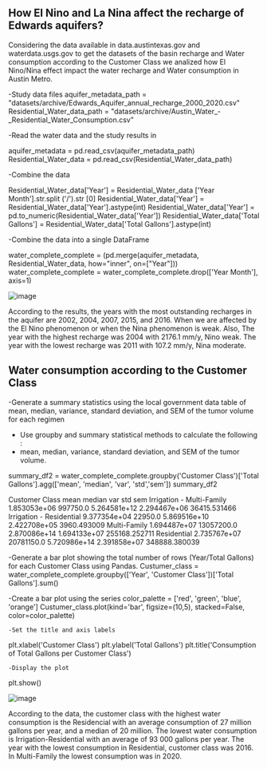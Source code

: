    ## How El Nino and La Nina affect the recharge of Edwards aquifers?
Considering the data available in data.austintexas.gov and waterdata.usgs.gov to get the datasets of the basin recharge and Water consumption according to the Customer Class​ we analized how El Nino/Nina effect impact the water recharge and Water consumption in Austin Metro. 


  -Study data files
aquifer_metadata_path = "datasets/archive/Edwards_Aquifer_annual_recharge_2000_2020.csv"
Residential_Water_data_path = "datasets/archive/Austin_Water_-_Residential_Water_Consumption.csv"

 -Read the water data and the study results in
 
aquifer_metadata = pd.read_csv(aquifer_metadata_path)
Residential_Water_data = pd.read_csv(Residential_Water_data_path)

 -Combine the data 
 
Residential_Water_data['Year'] = Residential_Water_data ['Year Month'].str.split ('/').str [0]
Residential_Water_data['Year'] = Residential_Water_data['Year'].astype(int)
Residential_Water_data['Year'] = pd.to_numeric(Residential_Water_data['Year'])
Residential_Water_data['Total Gallons'] = Residential_Water_data['Total Gallons'].astype(int)

 -Combine the data into a single DataFrame
 
water_complete_complete = (pd.merge(aquifer_metadata, Residential_Water_data, how="inner", on=["Year"]))
water_complete_complete = water_complete_complete.drop(['Year Month'], axis=1)

![image](https://github.com/Victarrion/Nino_Nina_AustinTX/assets/129136787/a3dc14da-3b9d-4981-9ab6-6bedbf205b22)

According to the results, the years with the most outstanding recharges in the aquifer are 2002, 2004, 2007, 2015, and 2016. When we are affected by the El Nino phenomenon or when the Nina phenomenon is weak. ​Also, The year with the highest recharge was 2004 with 2176.1 mm/y, Nino weak. The year with the lowest recharge was 2011 with 107.2 mm/y, Nina moderate. ​

## Water consumption according to the Customer Class

  -Generate a summary statistics  using the local government data table of mean, median, variance, standard deviation, and SEM of the tumor volume for each regimen
  - Use groupby and summary statistical methods to calculate the following : 
   - mean, median, variance, standard deviation, and SEM of the tumor volume. 

summary_df2 = water_complete_complete.groupby('Customer Class')['Total Gallons'].agg(['mean', 'median', 'var', 'std','sem'])
summary_df2
	
Customer Class					     mean	    median	         var	         std	      sem
Irrigation - Multi-Family	1.853053e+06	997750.0	    5.264581e+12	2.294467e+06	36415.531466
Irrigation - Residential	9.377354e+04	22950.0	    5.869516e+10	2.422708e+05	3960.493009
Multi-Family	            1.694487e+07	13057200.0	 2.870086e+14	1.694133e+07	255168.252711
Residential	               2.735767e+07	20781150.0	 5.720986e+14	2.391858e+07	348888.380039

   -Generate a bar plot showing the total number of rows (Year/Total Gallons) for each Customer Class using Pandas.
Custumer_class = water_complete_complete.groupby(['Year', 'Customer Class'])['Total Gallons'].sum()

   -Create a bar plot using the  series
color_palette = ['red', 'green', 'blue', 'orange']
Custumer_class.plot(kind='bar', figsize=(10,5), stacked=False, color=color_palette)

    -Set the title and axis labels
plt.xlabel('Customer Class')
plt.ylabel('Total Gallons')
plt.title('Consumption of Total Gallons per Customer Class')

    -Display the plot
plt.show()

![image](https://github.com/Victarrion/Nino_Nina_AustinTX/assets/129136787/b66df799-b2b6-4440-a712-e5ad3487af3b)

According to the data, the customer class with the highest water consumption is the Residencial with an average consumption of 27 million gallons per year, and a median of 20 million. The lowest water consumption is Irrigation-Residential with an average of 93 000 gallons per year. 
 The year with the lowest consumption in Residential, customer class was 2016. In Multi-Family the lowest consumption was in 2020.
 

